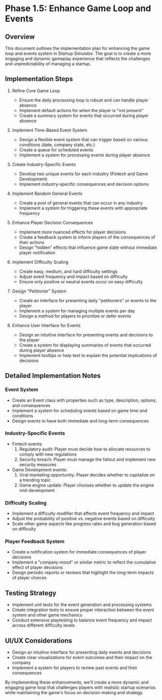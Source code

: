 # Phase 1.5: Enhance Game Loop and Events

## Overview
This document outlines the implementation plan for enhancing the game loop and events system in Startup Simulator. The goal is to create a more engaging and dynamic gameplay experience that reflects the challenges and unpredictability of managing a startup.

## Implementation Steps

1. Refine Core Game Loop
   - Ensure the daily processing loop is robust and can handle player absence
   - Implement default actions for when the player is "not present"
   - Create a summary system for events that occurred during player absence

2. Implement Time-Based Event System
   - Design a flexible event system that can trigger based on various conditions (date, company state, etc.)
   - Create a queue for scheduled events
   - Implement a system for processing events during player absence

3. Create Industry-Specific Events
   - Develop two unique events for each industry (Fintech and Game Development)
   - Implement industry-specific consequences and decision options

4. Implement Random General Events
   - Create a pool of general events that can occur in any industry
   - Implement a system for triggering these events with appropriate frequency

5. Enhance Player Decision Consequences
   - Implement more nuanced effects for player decisions
   - Create a feedback system to inform players of the consequences of their actions
   - Design "hidden" effects that influence game state without immediate player notification

6. Implement Difficulty Scaling
   - Create easy, medium, and hard difficulty settings
   - Adjust event frequency and impact based on difficulty
   - Ensure only positive or neutral events occur on easy difficulty

7. Design "Petitioner" System
   - Create an interface for presenting daily "petitioners" or events to the player
   - Implement a system for managing multiple events per day
   - Design a method for players to prioritize or defer events

8. Enhance User Interface for Events
   - Design an intuitive interface for presenting events and decisions to the player
   - Create a system for displaying summaries of events that occurred during player absence
   - Implement tooltips or help text to explain the potential implications of decisions

## Detailed Implementation Notes

### Event System
- Create an Event class with properties such as type, description, options, and consequences
- Implement a system for scheduling events based on game time and conditions
- Design events to have both immediate and long-term consequences

### Industry-Specific Events
- Fintech events:
  1. Regulatory audit: Player must decide how to allocate resources to comply with new regulations
  2. Security breach: Player must manage the fallout and implement new security measures
- Game Development events:
  1. Viral marketing opportunity: Player decides whether to capitalize on a trending topic
  2. Game engine update: Player chooses whether to update the engine mid-development

### Difficulty Scaling
- Implement a difficulty modifier that affects event frequency and impact
- Adjust the probability of positive vs. negative events based on difficulty
- Scale other game aspects like progress rates and bug generation based on difficulty

### Player Feedback System
- Create a notification system for immediate consequences of player decisions
- Implement a "company mood" or similar metric to reflect the cumulative effect of player decisions
- Design periodic reports or reviews that highlight the long-term impacts of player choices

## Testing Strategy
- Implement unit tests for the event generation and processing systems
- Create integration tests to ensure proper interaction between the event system and other game mechanics
- Conduct extensive playtesting to balance event frequency and impact across different difficulty levels

## UI/UX Considerations
- Design an intuitive interface for presenting daily events and decisions
- Create clear visualizations for event outcomes and their impact on the company
- Implement a system for players to review past events and their consequences

By implementing these enhancements, we'll create a more dynamic and engaging game loop that challenges players with realistic startup scenarios while maintaining the game's focus on decision-making and strategy.